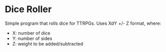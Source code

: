 # Dice Roller

Simple program that rolls dice for TTRPGs. Uses XdY +/- Z format, where:

- X: number of dice
- Y: number of sides
- Z: weight to be added/subtracted

